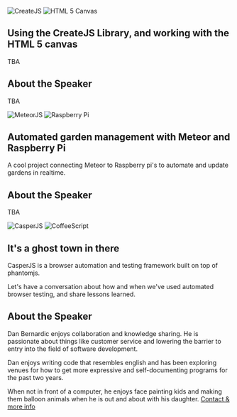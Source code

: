![CreateJS](/images/createjs.png "CreateJS")
![HTML 5 Canvas](/images/canvas.png "HTML 5 Canvas")

Using the CreateJS Library, and working with the HTML 5 canvas
--------------------------------------------------------------

TBA


About the Speaker
-----------------

TBA

![MeteorJS](/images/meteorjs.png "MeteorJS")
![Raspberry Pi](http://www.raspberrypi.org/wp-content/uploads/2012/03/Raspi_Colour_R.png "Raspberry Pi")

Automated garden management with Meteor and Raspberry Pi
--------------------------------------------------------
	
A cool project connecting Meteor to Raspberry pi's to automate and update gardens in realtime.

	
About the Speaker
-----------------

TBA

![CasperJS](http://casperjs.org/images/casperjs-logo.png "CasperJS")
![CoffeeScript](/images/coffeescript-logo.png "CoffeeScript")


It's a ghost town in there
--------------------------

CasperJS is a browser automation and testing framework built on top of phantomjs.

Let's have a conversation about how and when we've used automated browser testing, and share lessons learned.

About the Speaker
-----------------

Dan Bernardic enjoys collaboration and knowledge sharing. He is passionate about things like customer service and lowering the barrier to entry into the field of software development.

Dan enjoys writing code that resembles english and has been exploring venues for how to get more expressive and self-documenting programs for the past two years.

When not in front of a computer, he enjoys face painting kids and making them balloon animals when he is out and about with his daughter.
[Contact & more info](http://en.gravatar.com/dbernar1 "Dan Bernardic's Gravatar Profile")
